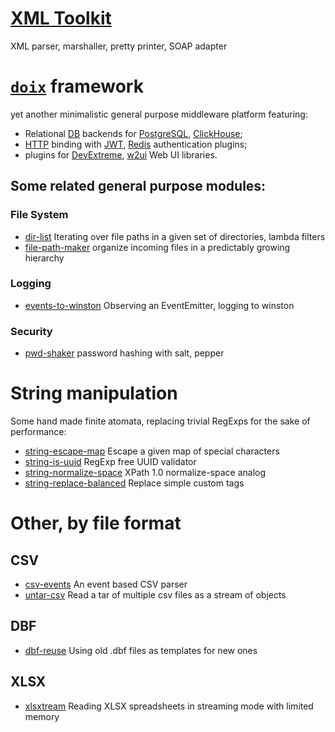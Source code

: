 # [XML Toolkit](https://github.com/do-/node-xml-toolkit)
XML parser, marshaller, pretty printer, SOAP adapter

# [`doix`](https://github.com/do-/node-doix) framework
yet another minimalistic general purpose middleware platform featuring:
* Relational [DB](https://github.com/do-/node-doix-db) backends for [PostgreSQL](https://github.com/do-/node-doix-db-postgresql), [ClickHouse](https://github.com/do-/node-doix-db-clickhouse);
* [HTTP](https://github.com/do-/node-doix-http) binding with [JWT](https://github.com/do-/node-doix-http-cookie-jwt), [Redis](https://github.com/do-/node-doix-http-cookie-redis) authentication plugins;
* plugins for [DevExtreme](https://github.com/do-/node-doix-devextreme), [w2ui](https://github.com/do-/node-doix-w2ui) Web UI libraries.

## Some related general purpose modules:
### File System
* [dir-list](https://github.com/do-/node-dir-list) Iterating over file paths in a given set of directories, lambda filters
* [file-path-maker](https://github.com/do-/node-file-path-maker) organize incoming files in a predictably growing hierarchy

### Logging
* [events-to-winston](https://github.com/do-/node-events-to-winston) Observing an EventEmitter, logging to winston

### Security
* [pwd-shaker](https://github.com/do-/node-pwd-shaker) password hashing with salt, pepper

# String manipulation
Some hand made finite atomata, replacing trivial RegExps for the sake of performance:
* [string-escape-map](https://github.com/do-/node-string-escape-map) Escape a given map of special characters
* [string-is-uuid](https://github.com/do-/node-string-is-uuid) RegExp free UUID validator
* [string-normalize-space](https://github.com/do-/node-string-normalize-space) XPath 1.0 normalize-space analog
* [string-replace-balanced](https://github.com/do-/node-string-replace-balanced) Replace simple custom tags

# Other, by file format
## CSV
* [csv-events](https://github.com/do-/node-csv-events) An event based CSV parser
* [untar-csv](https://github.com/do-/node-untar-csv) Read a tar of multiple csv files as a stream of objects

## DBF
* [dbf-reuse](https://github.com/do-/dbf-reuse) Using old .dbf files as templates for new ones

## XLSX
* [xlsxtream](https://github.com/do-/xlsxtream) Reading XLSX spreadsheets in streaming mode with limited memory 

<!--
**do-/do-** is a ✨ _special_ ✨ repository because its `README.md` (this file) appears on your GitHub profile.

Here are some ideas to get you started:

- 🔭 I’m currently working on ...
- 🌱 I’m currently learning ...
- 👯 I’m looking to collaborate on ...
- 🤔 I’m looking for help with ...
- 💬 Ask me about ...
- 📫 How to reach me: ...
- ⚡ Fun fact: ...
-->
